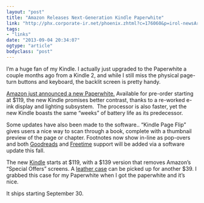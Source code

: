 ```yaml
---
layout: "post"
title: "Amazon Releases Next-Generation Kindle Paperwhite"
link: "http://phx.corporate-ir.net/phoenix.zhtml?c=176060&p=irol-newsArticle&ID=1851497&highlight="
tags: 
- "links"
date: "2013-09-04 20:34:07"
ogtype: "article"
bodyclass: "post"
---
```


I’m a huge fan of my Kindle. I actually just upgraded to the Paperwhite a couple months ago from a Kindle 2, and while I still miss the physical page-turn buttons and keyboard, the backlit screen is pretty handy.

[Amazon just announced a new Paperwhite.](http://www.amazon.com/exec/obidos/ASIN/B00AWH595M/ref=nosim&tag=phpprof-20) Available for pre-order starting at $119, the new Kindle promises better contrast, thanks to a re-worked e-ink display and lighting subsystem.  The processor is also faster, yet the new Kindle boasts the same “weeks” of battery life as its predecessor.

Some updates have also been made to the software.. “Kindle Page Flip” gives users a nice way to scan through a book, complete with a thumbnail preview of the page or chapter. Footnotes now show in-line as pop-overs and both [Goodreads](http://www.goodreads.com/) and [Freetime](http://www.amazon.com/gp/feature.html?ie=UTF8&docId=1000863021) support will be added via a software update this fall.

The new [Kindle](http://www.amazon.com/exec/obidos/ASIN/B00AWH595M/ref=nosim&tag=phpprof-20) starts at $119, with a $139 version that removes Amazon’s “Special Offers” screens. A [leather case](http://www.amazon.com/exec/obidos/ASIN/B007R5YFS4/ref=nosim&tag=phpprof-20) can be picked up for another $39. I grabbed this case for my Paperwhite when I got the paperwhite and it’s nice.

It ships starting September 30.